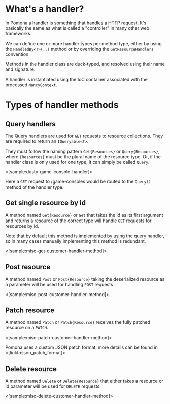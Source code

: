 <!--Title:Resource handlers-->
<!--Url:handlers-->

# What's a handler?

In Pomona a handler is something that handles a HTTP request. It's basically
the same as what is called a "controller" in many other web frameworks.

We can define one or more handler types per method type, either by using the
`HandledBy<T>(..)` method or by overriding the `GetResourceHandlers` convention.

Methods in the handler class are duck-typed, and resolved using their name
and signature.

A handler is instantiated using the IoC container associated with the processed
`NancyContext`.

# Types of handler methods

## Query handlers

The Query handlers are used for `GET` requests to resource collections. They are required
to return an `IQueryable<T>`.

They must follow the naming pattern `Get{Resources}` or `Query{Resources}`, where
`{Resources}` must be the plural name of the resource type. Or, if the handler class
is only used for one type, it can simply be called `Query`.

<[sample:dusty-game-console-handler]>

Here a `GET` request to /game-consoles would be routed to the `Query()` method of the
handler type.

## Get single resource by id

A method named `Get{Resource}` or `Get` that takes the id as its first argument and
returns a resource of the correct type will handle `GET` requests for resources by id.

Note that by default this method is implemented by using the query handler,
so in many cases manually implementing this method is redundant.

<[sample:misc-get-customer-handler-method]>

## Post resource

A method named `Post` or `Post{Resource}` taking the deserialized resource as a
parameter will be used for handling `POST` requests .

<[sample:misc-post-customer-handler-method]>

## Patch resource

A method named `Patch` or `Patch{Resource}` receives the fully patched resource
on a `PATCH`.

<[sample:misc-patch-customer-handler-method]>

Pomona uses a custom JSON patch format, more details can be found in
<[linkto:json_patch_format]>

## Delete resource

A method named `Delete` or `Delete{Resource}` that either takes a resource
or id parameter will be used for `DELETE` requests.

<[sample:misc-delete-customer-handler-method]>
